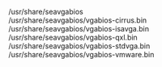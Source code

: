/usr/share/seavgabios  
/usr/share/seavgabios/vgabios-cirrus.bin  
/usr/share/seavgabios/vgabios-isavga.bin  
/usr/share/seavgabios/vgabios-qxl.bin  
/usr/share/seavgabios/vgabios-stdvga.bin  
/usr/share/seavgabios/vgabios-vmware.bin  
